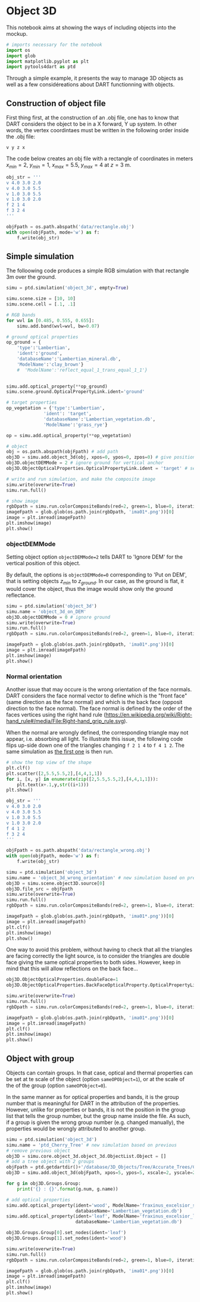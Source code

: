 # Object 3D

This notebook aims at showing the ways of including objects into the mockup.

```python
# imports necessary for the notebook
import os
import glob
import matplotlib.pyplot as plt
import pytools4dart as ptd
```

Through a simple example, it presents the way to manage 3D objects as well as a few considéreations about DART functionning with objects.

## Construction of object file

First thing first, at the construction of an .obj file, one has to know that DART considers the object to be in a X forward, Y up system. In other words, the
vertex coordintaes must be written in the following order inside the .obj file:

```
v y z x
```

The code below creates an obj file with a rectangle of
coordinates in meters $x_{min}=2$, $y_{min}=1$, $x_{max}=5.5$, $y_{max}=4$ at $z=3$ m.

```python
obj_str = '''
v 4.0 3.0 2.0
v 4.0 3.0 5.5
v 1.0 3.0 5.5
v 1.0 3.0 2.0
f 2 1 4
f 3 2 4
'''

objFpath = os.path.abspath('data/rectangle.obj')
with open(objFpath, mode='w') as f:
    f.write(obj_str)
```

## Simple simulation

The folloowing code produces a simple RGB simulation with that rectangle 3m over the
ground.

```python
simu = ptd.simulation('object_3d', empty=True)

simu.scene.size = [10, 10]
simu.scene.cell = [.1, .1]

# RGB bands
for wvl in [0.485, 0.555, 0.655]:
    simu.add.band(wvl=wvl, bw=0.07)

# ground optical properties
op_ground = {
    'type':'Lambertian',
    'ident':'ground',
    'databaseName':'Lambertian_mineral.db',
    'ModelName':'clay_brown'}
    #  'ModelName':'reflect_equal_1_trans_equal_1_1'}
    

simu.add.optical_property(**op_ground)
simu.scene.ground.OpticalPropertyLink.ident='ground'

# target properties
op_vegetation = {'type':'Lambertian',
              'ident': 'target',
              'databaseName':'Lambertian_vegetation.db',
              'ModelName':'grass_rye'}

op = simu.add.optical_property(**op_vegetation)

# object
obj = os.path.abspath(objFpath) # add path
obj3D = simu.add.object_3d(obj, xpos=0, ypos=0, zpos=0) # give position in scene
obj3D.objectDEMMode = 2 # ignore ground for vertical anchor
obj3D.ObjectOpticalProperties.OpticalPropertyLink.ident = 'target' # set optical property

# write and run simulation, and make the composite image
simu.write(overwrite=True)
simu.run.full()

# show image
rgbDpath = simu.run.colorCompositeBands(red=2, green=1, blue=0, iteration='X', outdir='rgb')
imageFpath = glob.glob(os.path.join(rgbDpath, 'ima01*.png'))[0]
image = plt.imread(imageFpath)
plt.imshow(image)
plt.show()
```

### objectDEMMode

Setting object option `objectDEMMode=2` tells DART to 'Ignore DEM' for the vertical position of this object. 

By default, the options is `objectDEMMode=0` corresponding to 'Put on DEM', that is setting objects $z_{min}$ to $z_{ground}$.
In our case, as the ground is flat, it would cover the object, thus the image would show only the ground reflectance.

```python
simu = ptd.simulation('object_3d')
simu.name = 'object_3d_on_DEM'
obj3D.objectDEMMode = 0 # ignore ground
simu.write(overwrite=True)
simu.run.full()
rgbDpath = simu.run.colorCompositeBands(red=2, green=1, blue=0, iteration='X', outdir='rgb')

imageFpath = glob.glob(os.path.join(rgbDpath, 'ima01*.png'))[0]
image = plt.imread(imageFpath)
plt.imshow(image)
plt.show()

```

### Normal orientation

Another issue that may occure is the wrong orientation of the face normals. 
DART considers the face normal vector to define which is the "front face" (same direction as the face normal) and which is the back face (opposit direction to the face normal).
The face normal is defined by the order of the faces vertices using the right hand rule (https://en.wikipedia.org/wiki/Right-hand_rule#/media/File:Right-hand_grip_rule.svg).

When the normal are wrongly defined, the corresponding triangle may not appear, i.e. absorbing all light.
To illustrate this issue, the following code flips up-side down one of the triangles changing `f 2 1
4` to `f 4 1 2`. The same simulation as [the first one](#simple-simulation) is then run.

```python
# show the top view of the shape 
plt.clf()
plt.scatter([2,5.5,5.5,2],[4,4,1,1])
for i, [x, y] in enumerate(zip([2,5.5,5.5,2],[4,4,1,1])): 
    plt.text(x+.1,y,str((i+1)))
plt.show()

obj_str = '''
v 4.0 3.0 2.0
v 4.0 3.0 5.5
v 1.0 3.0 5.5
v 1.0 3.0 2.0
f 4 1 2
f 3 2 4
'''

objFpath = os.path.abspath('data/rectangle_wrong.obj')
with open(objFpath, mode='w') as f:
    f.write(obj_str)

simu = ptd.simulation('object_3d')
simu.name = 'object_3d_wrong_orientation' # new simulation based on previous
obj3D = simu.scene.object3D.source[0]
obj3D.file_src = objFpath
simu.write(overwrite=True)
simu.run.full()
rgbDpath = simu.run.colorCompositeBands(red=2, green=1, blue=0, iteration='X', outdir='rgb')

imageFpath = glob.glob(os.path.join(rgbDpath, 'ima01*.png'))[0]
image = plt.imread(imageFpath)
plt.clf()
plt.imshow(image)
plt.show()
```

One way to avoid this problem, without having to check that all the triangles are facing correctly the light source, 
is to consider the triangles are double face giving the same optical properties to
both sides. However, keep in mind that this will allow reflections on the back face...

```python
obj3D.ObjectOpticalProperties.doubleFace=1
obj3D.ObjectOpticalProperties.BackFaceOpticalProperty.OpticalPropertyLink.ident = 'target'

simu.write(overwrite=True)
simu.run.full()
rgbDpath = simu.run.colorCompositeBands(red=2, green=1, blue=0, iteration='X', outdir='rgb')

imageFpath = glob.glob(os.path.join(rgbDpath, 'ima01*.png'))[0]
image = plt.imread(imageFpath)
plt.clf()
plt.imshow(image)
plt.show()
```

## Object with group

Objects can contain groups. In that case, optical and thermal properties can be set at te scale of the object (option `sameOPObject=1`), 
or at the scale of the of the group (option `sameOPObject=0`).

In the same manner as for optical properties and bands, it is the group number that is meaningful for DART in the attribution of the properties.
However, unlike for properties or bands, it is not the position in the group list that tells the group number, but the group name inside the file.
As such, if a group is given the wrong group number (e.g. changed manually), the properties would be wrongly attributed to another group. 

```python
simu = ptd.simulation('object_3d')
simu.name = 'ptd_Cherry_Tree' # new simulation based on previous
# remove previous object
obj3D = simu.core.object_3d.object_3d.ObjectList.Object = []
# add a tree object with 2 groups
objFpath = ptd.getdartdir()+'/database/3D_Objects/Tree/Accurate_Trees/Cherry_tree/Merisier_Adulte.obj'
obj3D = simu.add.object_3d(objFpath, xpos=5, ypos=5, xscale=2, yscale=2, zscale=2)

for g in obj3D.Groups.Group:
    print('{} : {}'.format(g.num, g.name))

# add optical properties
simu.add.optical_property(ident='wood', ModelName='fraxinus_excelsior_stem',
                          databaseName='Lambertian_vegetation.db')
simu.add.optical_property(ident='leaf', ModelName='fraxinus_excelsior_leaf',
                          databaseName='Lambertian_vegetation.db')

obj3D.Groups.Group[0].set_nodes(ident='leaf')
obj3D.Groups.Group[1].set_nodes(ident='wood')

simu.write(overwrite=True)
simu.run.full()
rgbDpath = simu.run.colorCompositeBands(red=2, green=1, blue=0, iteration='X', outdir='rgb')

imageFpath = glob.glob(os.path.join(rgbDpath, 'ima01*.png'))[0]
image = plt.imread(imageFpath)
plt.clf()
plt.imshow(image)
plt.show()
```

